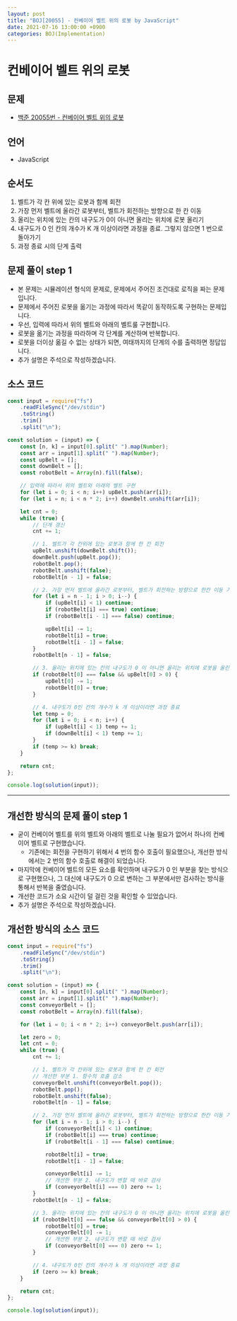 ```yaml
---
layout: post
title: "BOJ[20055] - 컨베이어 벨트 위의 로봇 by JavaScript"
date: 2021-07-16 13:00:00 +0900
categories: BOJ(Implementation)
---
```


# 컨베이어 벨트 위의 로봇

## 문제

- [백준 20055번 - 컨베이어 벨트 위의 로봇](https://www.acmicpc.net/problem/20055)

## 언어

- JavaScript

## 순서도

1. 벨트가 각 칸 위에 있는 로봇과 함께 회전
2. 가장 먼저 벨트에 올라간 로봇부터, 벨트가 회전하는 방향으로 한 칸 이동
3. 올리는 위치에 있는 칸의 내구도가 0이 아니면 올리는 위치에 로봇 올리기
4. 내구도가 0 인 칸의 개수가 K 개 이상이라면 과정을 종료. 그렇지 않으면 1 번으로 돌아가기
5. 과정 종료 시의 단계 출력

## 문제 풀이 step 1

- 본 문제는 시뮬레이션 형식의 문제로, 문제에서 주어진 조건대로 로직을 짜는 문제입니다.
- 문제에서 주어진 로봇을 옮기는 과정에 따라서 똑같이 동작하도록 구현하는 문제입니다.
- 우선, 입력에 따라서 위의 벨트와 아래의 벨트룰 구현합니다.
- 로봇을 옮기는 과정을 따라하며 각 단계를 계산하며 반복합니다.
- 로봇을 더이상 옮길 수 없는 상태가 되면, 여태까지의 단계의 수를 출력하면 정답입니다.
- 추가 설명은 주석으로 작성하겠습니다.

## 소스 코드

```jsx
const input = require("fs")
	.readFileSync("/dev/stdin")
	.toString()
	.trim()
	.split("\n");

const solution = (input) => {
	const [n, k] = input[0].split(" ").map(Number);
	const arr = input[1].split(" ").map(Number);
	const upBelt = [];
	const downBelt = [];
	const robotBelt = Array(n).fill(false);

	// 입력에 따라서 위의 벨트와 아래의 벨트 구현
	for (let i = 0; i < n; i++) upBelt.push(arr[i]);
	for (let i = n; i < n * 2; i++) downBelt.unshift(arr[i]);

	let cnt = 0;
	while (true) {
		// 단계 갱신
		cnt += 1;

		// 1. 벨트가 각 칸위에 있는 로봇과 함께 한 칸 회전
		upBelt.unshift(downBelt.shift());
		downBelt.push(upBelt.pop());
		robotBelt.pop();
		robotBelt.unshift(false);
		robotBelt[n - 1] = false;

		// 2. 가장 먼저 벨트에 올라간 로봇부터, 벨트가 회전하는 방향으로 한칸 이동 가능하면 이동
		for (let i = n - 1; i > 0; i--) {
			if (upBelt[i] < 1) continue;
			if (robotBelt[i] === true) continue;
			if (robotBelt[i - 1] === false) continue;

			upBelt[i] -= 1;
			robotBelt[i] = true;
			robotBelt[i - 1] = false;
		}
		robotBelt[n - 1] = false;

		// 3. 올리는 위치에 있는 칸의 내구도가 0 이 아니면 올리는 위치에 로봇을 올린다.
		if (robotBelt[0] === false && upBelt[0] > 0) {
			upBelt[0] -= 1;
			robotBelt[0] = true;
		}

		// 4. 내구도가 0인 칸의 개수가 k 개 이상이라면 과정 종료
		let temp = 0;
		for (let i = 0; i < n; i++) {
			if (upBelt[i] < 1) temp += 1;
			if (downBelt[i] < 1) temp += 1;
		}
		if (temp >= k) break;
	}

	return cnt;
};

console.log(solution(input));
```

---

## 개선한 방식의 문제 풀이 step 1

- 굳이 컨베이어 벨트를 위의 벨트와 아래의 벨트로 나눌 필요가 없어서 하나의 컨베이어 벨트로 구현했습니다.
  - 기존에는 회전을 구현하기 위해서 4 번의 함수 호출이 필요했으나, 개선한 방식에서는 2 번의 함수 호출로 해결이 되었습니다.
- 마지막에 컨베이어 벨트의 모든 요소를 확인하며 내구도가 0 인 부분을 찾는 방식으로 구현했으나, 그 대신에 내구도가 0 으로 변하는 그 부분에서만 검사하는 방식을 통해서 반복을 줄였습니다.
- 개선한 코드가 소요 시간이 덜 걸린 것을 확인할 수 있었습니다.
- 추가 설명은 주석으로 작성하겠습니다.

## 개선한 방식의 소스 코드

```jsx
const input = require("fs")
	.readFileSync("/dev/stdin")
	.toString()
	.trim()
	.split("\n");

const solution = (input) => {
	const [n, k] = input[0].split(" ").map(Number);
	const arr = input[1].split(" ").map(Number);
	const conveyorBelt = [];
	const robotBelt = Array(n).fill(false);

	for (let i = 0; i < n * 2; i++) conveyorBelt.push(arr[i]);

	let zero = 0;
	let cnt = 0;
	while (true) {
		cnt += 1;

		// 1. 벨트가 각 칸위에 있는 로봇과 함께 한 칸 회전
		// 개선한 부분 1. 함수의 호출 감소
		conveyorBelt.unshift(conveyorBelt.pop());
		robotBelt.pop();
		robotBelt.unshift(false);
		robotBelt[n - 1] = false;

		// 2. 가장 먼저 벨트에 올라간 로봇부터, 벨트가 회전하는 방향으로 한칸 이동 가능하면 이동
		for (let i = n - 1; i > 0; i--) {
			if (conveyorBelt[i] < 1) continue;
			if (robotBelt[i] === true) continue;
			if (robotBelt[i - 1] === false) continue;

			robotBelt[i] = true;
			robotBelt[i - 1] = false;

			conveyorBelt[i] -= 1;
			// 개선한 부분 2. 내구도가 변할 때 바로 검사
			if (conveyorBelt[i] === 0) zero += 1;
		}
		robotBelt[n - 1] = false;

		// 3. 올리는 위치에 있는 칸의 내구도가 0 이 아니면 올리는 위치에 로봇을 올린다.
		if (robotBelt[0] === false && conveyorBelt[0] > 0) {
			robotBelt[0] = true;
			conveyorBelt[0] -= 1;
			// 개선한 부분 2. 내구도가 변할 때 바로 검사
			if (conveyorBelt[0] === 0) zero += 1;
		}

		// 4. 내구도가 0인 칸의 개수가 k 개 이상이라면 과정 종료
		if (zero >= k) break;
	}

	return cnt;
};

console.log(solution(input));
```
